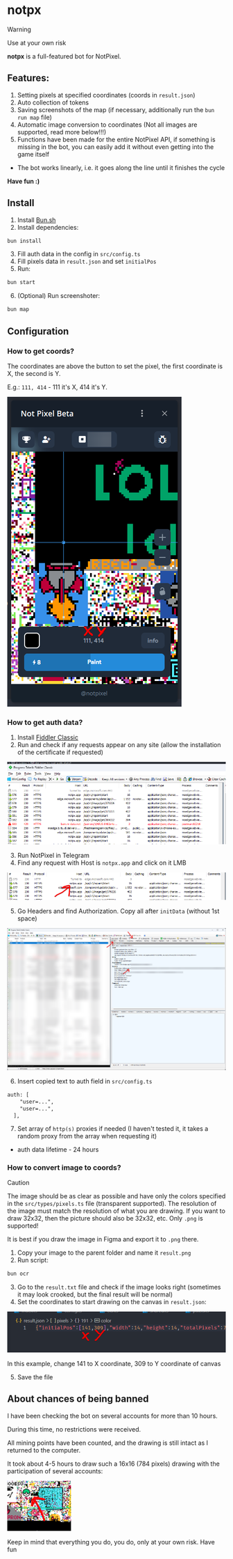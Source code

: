 # notpx

> [!WARNING]
> Use at your own risk

**notpx** is a full-featured bot for NotPixel.

## Features:

1. Setting pixels at specified coordinates (coords in `result.json`)
2. Auto collection of tokens
3. Saving screenshots of the map (if necessary, additionally run the `bun run map` file)
4. Automatic image conversion to coordinates (Not all images are supported, read more below!!!)
5. Functions have been made for the entire NotPixel API, if something is missing in the bot, you can easily add it without even getting into the game itself

* The bot works linearly, i.e. it goes along the line until it finishes the cycle

**Have fun :)**

## Install

1. Install [Bun.sh](https://bun.sh)
2. Install dependencies:

```bash
bun install
```

3. Fill auth data in the config in `src/config.ts`
4. Fill pixels data in `result.json` and set `initialPos`
5. Run:

```bash
bun start
```

6. (Optional) Run screenshoter:
```bash
bun map
```

## Configuration

### How to get coords?

The coordinates are above the button to set the pixel, the first coordinate is X, the second is Y.

E.g.: `111, 414` - 111 it's X, 414 it's Y.

![Example of coords](images/coords.png)

### How to get auth data?

1. Install [Fiddler Classic](https://www.telerik.com/fiddler/fiddler-classic)
2. Run and check if any requests appear on any site (allow the installation of the certificate if requested)

![Fiddler example requests](images/fiddler_requests.png)

3. Run NotPixel in Telegram
4. Find any request with Host is `notpx.app` and click on it LMB

![Request with notpx.app host](images/fiddler-notpx-host.png)

5. Go Headers and find Authorization. Copy all after `initData` (without 1st space)

![Get notpx.app auth header](images/fiddler-notpx-auth.png)

6. Insert copied text to auth field in `src/config.ts`
```
auth: [
    "user=...",
    "user=...",
  ],
```

7. Set array of `http(s)` proxies if needed (I haven't tested it, it takes a random proxy from the array when requesting it)

* auth data lifetime - 24 hours

### How to convert image to coords?

> [!CAUTION]
> The image should be as clear as possible and have only the colors specified in the `src/types/pixels.ts` file (transparent supported).
> The resolution of the image must match the resolution of what you are drawing. If you want to draw 32x32, then the picture should also be 32x32, etc.
> Only `.png` is supported!

It is best if you draw the image in Figma and export it to `.png` there.

1. Copy your image to the parent folder and name it `result.png`
2. Run script:
```bash
bun ocr
```
3. Go to the `result.txt` file and check if the image looks right (sometimes it may look crooked, but the final result will be normal)
4. Set the coordinates to start drawing on the canvas in `result.json`:

![how to set coords](images/coords-for-result.png)

In this example, change 141 to X coordinate, 309 to Y coordinate of canvas

5. Save the file

## About chances of being banned

I have been checking the bot on several accounts for more than 10 hours.

During this time, no restrictions were received.

All mining points have been counted, and the drawing is still intact as I returned to the computer.

It took about 4-5 hours to draw such a 16x16 (784 pixels) drawing with the participation of several accounts:

![image result](images/image-result.png)

Keep in mind that everything you do, you do, only at your own risk. Have fun